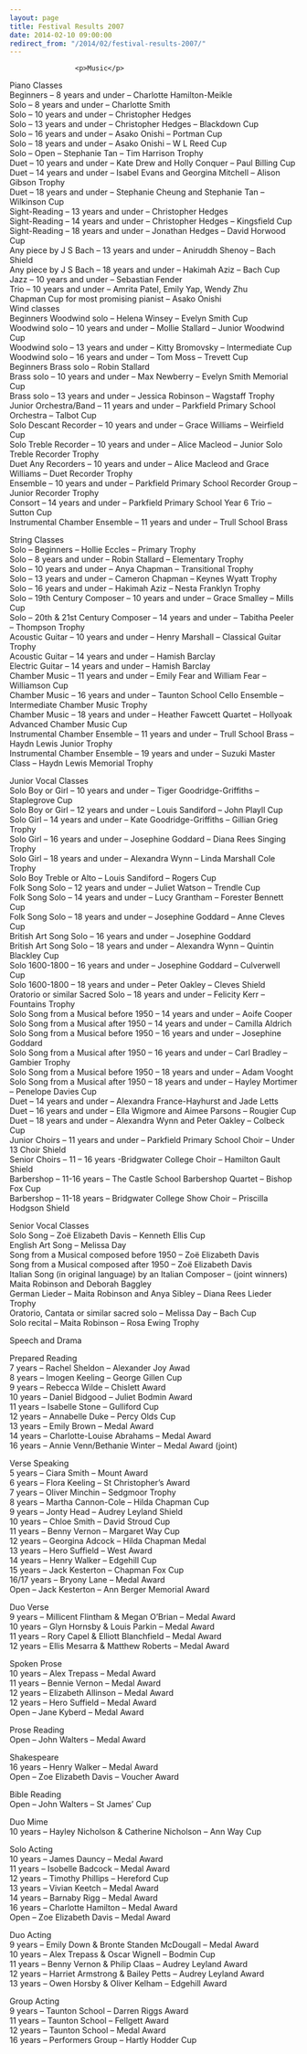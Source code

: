 ```yaml
---
layout: page
title: Festival Results 2007
date: 2014-02-10 09:00:00
redirect_from: "/2014/02/festival-results-2007/"
---
```

<section>

                    
                    <p>Music</p>
<p>Piano Classes<br />
Beginners &#8211; 8 years and under &#8211; Charlotte Hamilton-Meikle<br />
Solo &#8211; 8 years and under &#8211; Charlotte Smith<br />
Solo &#8211; 10 years and under &#8211; Christopher Hedges<br />
Solo &#8211; 13 years and under &#8211; Christopher Hedges &#8211; Blackdown Cup<br />
Solo &#8211; 16 years and under &#8211; Asako Onishi &#8211; Portman Cup<br />
Solo &#8211; 18 years and under &#8211; Asako Onishi &#8211; W L Reed Cup<br />
Solo &#8211; Open &#8211; Stephanie Tan &#8211; Tim Harrison Trophy<br />
Duet &#8211; 10 years and under &#8211; Kate Drew and Holly Conquer &#8211; Paul Billing Cup<br />
Duet &#8211; 14 years and under – Isabel Evans and Georgina Mitchell &#8211; Alison Gibson Trophy<br />
Duet &#8211; 18 years and under &#8211; Stephanie Cheung and Stephanie Tan &#8211; Wilkinson Cup<br />
Sight-Reading &#8211; 13 years and under &#8211; Christopher Hedges<br />
Sight-Reading &#8211; 14 years and under &#8211; Christopher Hedges &#8211; Kingsfield Cup<br />
Sight-Reading &#8211; 18 years and under &#8211; Jonathan Hedges &#8211; David Horwood Cup<br />
Any piece by J S Bach &#8211; 13 years and under &#8211; Aniruddh Shenoy &#8211; Bach Shield<br />
Any piece by J S Bach &#8211; 18 years and under &#8211; Hakimah Aziz &#8211; Bach Cup<br />
Jazz &#8211; 10 years and under &#8211; Sebastian Fender<br />
Trio &#8211; 10 years and under &#8211; Amrita Patel, Emily Yap, Wendy Zhu<br />
Chapman Cup for most promising pianist &#8211; Asako Onishi<br />
Wind classes<br />
Beginners Woodwind solo &#8211; Helena Winsey &#8211; Evelyn Smith Cup<br />
Woodwind solo &#8211; 10 years and under &#8211; Mollie Stallard &#8211; Junior Woodwind Cup<br />
Woodwind solo &#8211; 13 years and under &#8211; Kitty Bromovsky &#8211; Intermediate Cup<br />
Woodwind solo &#8211; 16 years and under &#8211; Tom Moss &#8211; Trevett Cup<br />
Beginners Brass solo &#8211; Robin Stallard<br />
Brass solo &#8211; 10 years and under &#8211; Max Newberry &#8211; Evelyn Smith Memorial Cup<br />
Brass solo &#8211; 13 years and under &#8211; Jessica Robinson &#8211; Wagstaff Trophy<br />
Junior Orchestra/Band &#8211; 11 years and under &#8211; Parkfield Primary School Orchestra &#8211; Talbot Cup<br />
Solo Descant Recorder &#8211; 10 years and under &#8211; Grace Williams &#8211; Weirfield Cup<br />
Solo Treble Recorder &#8211; 10 years and under &#8211; Alice Macleod &#8211; Junior Solo Treble Recorder Trophy<br />
Duet Any Recorders &#8211; 10 years and under &#8211; Alice Macleod and Grace Williams &#8211; Duet Recorder Trophy<br />
Ensemble &#8211; 10 years and under &#8211; Parkfield Primary School Recorder Group &#8211; Junior Recorder Trophy<br />
Consort &#8211; 14 years and under &#8211; Parkfield Primary School Year 6 Trio &#8211; Sutton Cup<br />
Instrumental Chamber Ensemble &#8211; 11 years and under &#8211; Trull School Brass </p>
<p>String Classes<br />
Solo &#8211; Beginners &#8211; Hollie Eccles &#8211; Primary Trophy<br />
Solo &#8211; 8 years and under &#8211; Robin Stallard &#8211; Elementary Trophy<br />
Solo &#8211; 10 years and under &#8211; Anya Chapman &#8211; Transitional Trophy<br />
Solo &#8211; 13 years and under &#8211; Cameron Chapman &#8211; Keynes Wyatt Trophy<br />
Solo &#8211; 16 years and under &#8211; Hakimah Aziz &#8211; Nesta Franklyn Trophy<br />
Solo &#8211; 19th Century Composer &#8211; 10 years and under &#8211; Grace Smalley &#8211; Mills Cup<br />
Solo &#8211; 20th &#038; 21st Century Composer &#8211; 14 years and under &#8211; Tabitha Peeler &#8211; Thompson Trophy<br />
Acoustic Guitar &#8211; 10 years and under &#8211; Henry Marshall &#8211; Classical Guitar Trophy<br />
Acoustic Guitar &#8211; 14 years and under &#8211; Hamish Barclay<br />
Electric Guitar &#8211; 14 years and under &#8211; Hamish Barclay<br />
Chamber Music &#8211; 11 years and under &#8211; Emily Fear and William Fear &#8211; Williamson Cup<br />
Chamber Music &#8211; 16 years and under &#8211; Taunton School Cello Ensemble &#8211; Intermediate Chamber Music Trophy<br />
Chamber Music &#8211; 18 years and under &#8211; Heather Fawcett Quartet &#8211; Hollyoak Advanced Chamber Music Cup<br />
Instrumental Chamber Ensemble &#8211; 11 years and under &#8211; Trull School Brass &#8211; Haydn Lewis Junior Trophy<br />
Instrumental Chamber Ensemble &#8211; 19 years and under &#8211; Suzuki Master Class &#8211; Haydn Lewis Memorial Trophy</p>
<p>Junior Vocal Classes<br />
Solo Boy or Girl &#8211; 10 years and under &#8211; Tiger Goodridge-Griffiths &#8211; Staplegrove Cup<br />
Solo Boy or Girl &#8211; 12 years and under &#8211; Louis Sandiford &#8211; John Playll Cup<br />
Solo Girl &#8211; 14 years and under &#8211; Kate Goodridge-Griffiths &#8211; Gillian Grieg Trophy<br />
Solo Girl &#8211; 16 years and under &#8211; Josephine Goddard &#8211; Diana Rees Singing Trophy<br />
Solo Girl &#8211; 18 years and under &#8211; Alexandra Wynn &#8211; Linda Marshall Cole Trophy<br />
Solo Boy Treble or Alto &#8211; Louis Sandiford &#8211; Rogers Cup<br />
Folk Song Solo &#8211; 12 years and under &#8211; Juliet Watson &#8211; Trendle Cup<br />
Folk Song Solo &#8211; 14 years and under &#8211; Lucy Grantham &#8211; Forester Bennett Cup<br />
Folk Song Solo &#8211; 18 years and under &#8211; Josephine Goddard &#8211; Anne Cleves Cup<br />
British Art Song Solo &#8211; 16 years and under &#8211; Josephine Goddard<br />
British Art Song Solo &#8211; 18 years and under &#8211; Alexandra Wynn &#8211; Quintin Blackley Cup<br />
Solo 1600-1800 &#8211; 16 years and under &#8211; Josephine Goddard &#8211; Culverwell Cup<br />
Solo 1600-1800 &#8211; 18 years and under &#8211; Peter Oakley &#8211; Cleves Shield<br />
Oratorio or similar Sacred Solo &#8211; 18 years and under &#8211; Felicity Kerr &#8211; Fountains Trophy<br />
Solo Song from a Musical before 1950 &#8211; 14 years and under &#8211; Aoife Cooper<br />
Solo Song from a Musical after 1950 &#8211; 14 years and under &#8211; Camilla Aldrich<br />
Solo Song from a Musical before 1950 &#8211; 16 years and under &#8211; Josephine Goddard<br />
Solo Song from a Musical after 1950 &#8211; 16 years and under &#8211; Carl Bradley &#8211; Gambier Trophy<br />
Solo Song from a Musical before 1950 &#8211; 18 years and under &#8211; Adam Vooght<br />
Solo Song from a Musical after 1950 &#8211; 18 years and under &#8211; Hayley Mortimer &#8211; Penelope Davies Cup<br />
Duet &#8211; 14 years and under &#8211; Alexandra France-Hayhurst and Jade Letts<br />
Duet &#8211; 16 years and under &#8211; Ella Wigmore and Aimee Parsons &#8211; Rougier Cup<br />
Duet &#8211; 18 years and under &#8211; Alexandra Wynn and Peter Oakley &#8211; Colbeck Cup<br />
Junior Choirs &#8211; 11 years and under &#8211; Parkfield Primary School Choir &#8211; Under 13 Choir Shield<br />
Senior Choirs &#8211; 11 &#8211; 16 years -Bridgwater College Choir &#8211; Hamilton Gault Shield<br />
Barbershop &#8211; 11-16 years &#8211; The Castle School Barbershop Quartet &#8211; Bishop Fox Cup<br />
Barbershop &#8211; 11-18 years &#8211; Bridgwater College Show Choir &#8211; Priscilla Hodgson Shield</p>
<p>Senior Vocal Classes<br />
Solo Song &#8211; Zoë Elizabeth Davis &#8211; Kenneth Ellis Cup<br />
English Art Song &#8211; Melissa Day<br />
Song from a Musical composed before 1950 &#8211; Zoë Elizabeth Davis<br />
Song from a Musical composed after 1950 &#8211; Zoë Elizabeth Davis<br />
Italian Song (in original language) by an Italian Composer &#8211; (joint winners) Maita Robinson and Deborah Baggley<br />
German Lieder &#8211; Maita Robinson and Anya Sibley &#8211; Diana Rees Lieder Trophy<br />
Oratorio, Cantata or similar sacred solo &#8211; Melissa Day &#8211; Bach Cup<br />
Solo recital &#8211; Maita Robinson &#8211; Rosa Ewing Trophy</p>
<p>Speech and Drama</p>
<p>Prepared Reading<br />
7 years &#8211; Rachel Sheldon &#8211; Alexander Joy Awad<br />
8 years &#8211; Imogen Keeling &#8211; George Gillen Cup<br />
9 years &#8211; Rebecca Wilde &#8211; Chislett Award<br />
10 years &#8211; Daniel Bidgood &#8211; Juliet Bodmin Award<br />
11 years &#8211; Isabelle Stone &#8211; Gulliford Cup<br />
12 years &#8211; Annabelle Duke &#8211; Percy Olds Cup<br />
13 years &#8211; Emily Brown &#8211; Medal Award<br />
14 years &#8211; Charlotte-Louise Abrahams &#8211; Medal Award<br />
16 years &#8211; Annie Venn/Bethanie Winter &#8211; Medal Award (joint)</p>
<p>Verse Speaking<br />
5 years &#8211; Ciara Smith &#8211; Mount Award<br />
6 years &#8211; Flora Keeling &#8211; St Christopher’s Award<br />
7 years &#8211; Oliver Minchin &#8211; Sedgmoor Trophy<br />
8 years &#8211; Martha Cannon-Cole &#8211; Hilda Chapman Cup<br />
9 years &#8211; Jonty Head &#8211; Audrey Leyland Shield<br />
10 years &#8211; Chloe Smith &#8211; David Stroud Cup<br />
11 years &#8211; Benny Vernon &#8211; Margaret Way Cup<br />
12 years &#8211; Georgina Adcock &#8211; Hilda Chapman Medal<br />
13 years &#8211; Hero Suffield &#8211; West Award<br />
14 years &#8211; Henry Walker &#8211; Edgehill Cup<br />
15 years &#8211; Jack Kesterton &#8211; Chapman Fox Cup<br />
16/17 years &#8211; Bryony Lane &#8211; Medal Award<br />
Open &#8211; Jack Kesterton &#8211; Ann Berger Memorial Award</p>
<p>Duo Verse<br />
9 years &#8211; Millicent Flintham &#038; Megan O’Brian &#8211; Medal Award<br />
10 years &#8211; Glyn Hornsby &#038; Louis Parkin &#8211; Medal Award<br />
11 years &#8211; Rory Capel &#038; Elliott Blanchfield &#8211; Medal Award<br />
12 years &#8211; Ellis Mesarra &#038; Matthew Roberts &#8211; Medal Award</p>
<p>Spoken Prose<br />
10 years &#8211; Alex Trepass &#8211; Medal Award<br />
11 years &#8211; Bennie Vernon &#8211; Medal Award<br />
12 years &#8211; Elizabeth Allinson &#8211; Medal Award<br />
12 years &#8211; Hero Suffield &#8211; Medal Award<br />
Open &#8211; Jane Kyberd &#8211; Medal Award</p>
<p>Prose Reading<br />
Open &#8211; John Walters &#8211; Medal Award</p>
<p>Shakespeare<br />
16 years &#8211; Henry Walker &#8211; Medal Award<br />
Open &#8211; Zoe Elizabeth Davis &#8211; Voucher Award</p>
<p>Bible Reading<br />
Open &#8211; John Walters &#8211; St James’ Cup</p>
<p>Duo Mime<br />
10 years &#8211; Hayley Nicholson &#038; Catherine Nicholson &#8211; Ann Way Cup</p>
<p>Solo Acting<br />
10 years &#8211; James Dauncy &#8211; Medal Award<br />
11 years &#8211; Isobelle Badcock &#8211; Medal Award<br />
12 years &#8211; Timothy Phillips &#8211; Hereford Cup<br />
13 years &#8211; Vivian Keetch &#8211; Medal Award<br />
14 years &#8211; Barnaby Rigg &#8211; Medal Award<br />
16 years &#8211; Charlotte Hamilton &#8211; Medal Award<br />
Open &#8211; Zoe Elizabeth Davis &#8211; Medal Award</p>
<p>Duo Acting<br />
9 years &#8211; Emily Down &#038; Bronte Standen McDougall &#8211; Medal Award<br />
10 years &#8211; Alex Trepass &#038; Oscar Wignell &#8211; Bodmin Cup<br />
11 years &#8211; Benny Vernon &#038; Philip Claas &#8211; Audrey Leyland Award<br />
12 years &#8211; Harriet Armstrong &#038; Bailey Petts &#8211; Audrey Leyland Award<br />
13 years &#8211; Owen Horsby &#038; Oliver Kelham &#8211; Edgehill Award</p>
<p>Group Acting<br />
9 years &#8211; Taunton School &#8211; Darren Riggs Award<br />
11 years &#8211; Taunton School &#8211; Fellgett Award<br />
12 years &#8211; Taunton School &#8211; Medal Award<br />
16 years &#8211; Performers Group &#8211; Hartly Hodder Cup</p>

                
</section>

